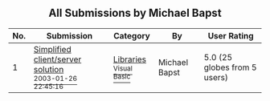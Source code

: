 ﻿<div align="center">

## All Submissions by Michael Bapst

</div>

No.  | Submission | Category | By   | User Rating
---- | ---------- | -------- | ---- | -----------
1 | [Simplified client/server solution<br /><sup>2003-01-26 22:45:16</sup>](https://github.com/Planet-Source-Code/michael-bapst-simplified-client-server-solution__1-42725) | [Libraries<br /><sup>Visual Basic</sup>](../ByCategory/libraries__1-49.md) | Michael Bapst | 5.0 (25 globes from 5 users)
